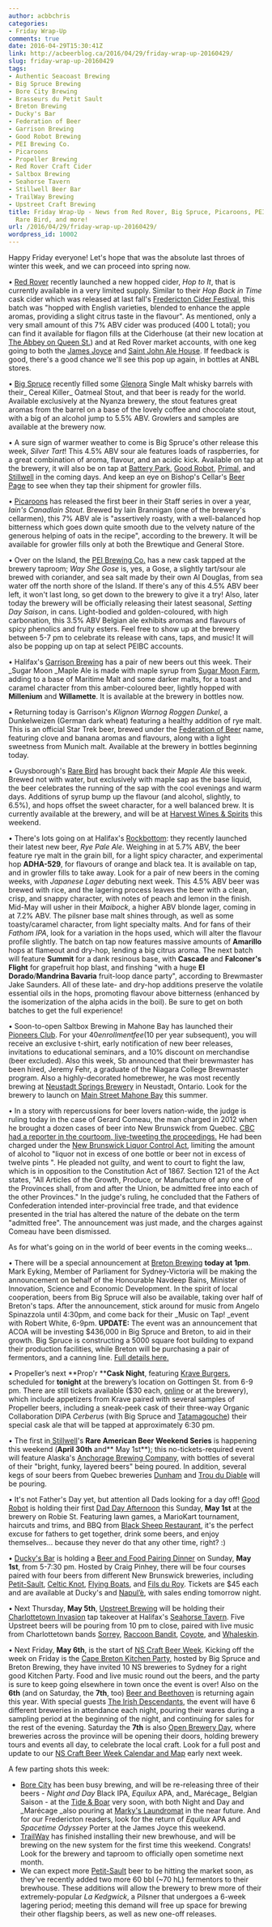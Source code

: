 ```yaml
---
author: acbbchris
categories:
- Friday Wrap-Up
comments: true
date: 2016-04-29T15:30:41Z
link: http://acbeerblog.ca/2016/04/29/friday-wrap-up-20160429/
slug: friday-wrap-up-20160429
tags:
- Authentic Seacoast Brewing
- Big Spruce Brewing
- Bore City Brewing
- Brasseurs du Petit Sault
- Breton Brewing
- Ducky's Bar
- Federation of Beer
- Garrison Brewing
- Good Robot Brewing
- PEI Brewing Co.
- Picaroons
- Propeller Brewing
- Red Rover Craft Cider
- Saltbox Brewing
- Seahorse Tavern
- Stillwell Beer Bar
- TrailWay Brewing
- Upstreet Craft Brewing
title: Friday Wrap-Up - News from Red Rover, Big Spruce, Picaroons, PEI Brewing, Garrison,
  Rare Bird, and more!
url: /2016/04/29/friday-wrap-up-20160429/
wordpress_id: 10002
---
```


Happy Friday everyone! Let's hope that was the absolute last throes of winter this week, and we can proceed into spring now.

• [Red Rover](http://www.redroverbrew.com/) recently launched a new hopped cider, _Hop to It_, that is currently available in a very limited supply. Similar to their _Hop Back in Time_ cask cider which was released at last fall's [Fredericton Cider Festival](https://www.facebook.com/events/232750247078084/), this batch was "hopped with English varieties, blended to enhance the apple aromas, providing a slight citrus taste in the flavour". As mentioned, only a very small amount of this 7% ABV cider was produced (400 L total); you can find it available for flagon fills at the Ciderhouse (at their new location at [The Abbey on Queen St.](https://www.google.ca/maps/place/Red+Rover+-+The+CiderHouse/@45.961532,-66.6422512,17z/data=!4m7!1m4!3m3!1s0x4ca418a17fb7c897:0xc24ff170cf346deb!2s546+Queen+St,+Fredericton,+NB+E3B+1B9!3b1!3m1!1s0x4ca418a17fb7c897:0x8be20a1ca9dde45)) and at Red Rover market accounts, with one keg going to both the [James Joyce](https://www.facebook.com/FoodatTheCrownDowntown) and [Saint John Ale House](http://www.saintjohnalehouse.com/). If feedback is good, there's a good chance we'll see this pop up again, in bottles at ANBL stores.

• [Big Spruce](http://www.bigspruce.ca/) recently filled some [Glenora](http://www.glenoradistillery.com/) Single Malt whisky barrels with their_ Cereal Killer_ Oatmeal Stout, and that beer is ready for the world. Available exclusively at the Nyanza brewery, the stout features great aromas from the barrel on a base of the lovely coffee and chocolate stout, with a big of an alcohol jump to 5.5% ABV. Growlers and samples are available at the brewery now.

• A sure sign of warmer weather to come is Big Spruce's other release this week, _Silver Tart_! This 4.5% ABV sour ale features loads of raspberries, for a great combination of aroma, flavour, and an acidic kick. Available on tap at the brewery, it will also be on tap at [Battery Park](http://batterypark.ca/), [Good Robot](http://goodrobotbrewing.ca), [Primal](http://www.fiascorestaurant.com/), and [Stillwell](http://www.barstillwell.com/) in the coming days. And keep an eye on Bishop's Cellar's [Beer Page](https://bishopscellar.com/beer/) to see when they tap their shipment for growler fills.

• [Picaroons](https://www.facebook.com/picaroons/?fref=ts) has released the first beer in their Staff series in over a year, _Iain's CanadIain Stout_.  Brewed by Iain Brannigan (one of the brewery's cellarmen), this 7% ABV ale is "assertively roasty, with a well-balanced hop bitterness which goes down quite smooth due to the velvety nature of the generous helping of oats in the recipe", according to the brewery. It will be available for growler fills only at both the Brewtique and General Store.

• Over on the Island, the [PEI Brewing Co.](http://peibrewingcompany.com/) has a new cask tapped at the brewery taproom; _Way She Gose_ is, yes, a Gose, a slightly tart/sour ale brewed with coriander, and sea salt made by their own Al Douglas, from sea water off the north shore of the Island. If there's any of this 4.5% ABV beer left, it won't last long, so get down to the brewery to give it a try! Also, later today the brewery will be officially releasing their latest seasonal, _Setting Day_ _Saison_, in cans. Light-bodied and golden-coloured, with high carbonation, this 3.5% ABV Belgian ale exhibits aromas and flavours of spicy phenolics and fruity esters. Feel free to show up at the brewery between 5-7 pm to celebrate its release with cans, taps, and music! It will also be popping up on tap at select PEIBC accounts.

• Halifax's [Garrison Brewing](http://www.garrisonbrewing.com/) has a pair of new beers out this week. Their _Sugar Moon _Maple Ale is made with maple syrup from [Sugar Moon Farm](http://www.sugarmoon.ca/), adding to a base of Maritime Malt and some darker malts, for a toast and caramel character from this amber-coloured beer, lightly hopped with **Millenium** and **Willamette**. It is available at the brewery in bottles now.

• Returning today is Garrison's _Klignon Warnog Roggen Dunkel_, a Dunkelweizen (German dark wheat) featuring a healthy addition of rye malt. This is an official Star Trek beer, brewed under the [Federation of Beer](http://www.federationofbeer.com/) name, featuring clove and banana aromas and flavours, along with a light sweetness from Munich malt. Available at the brewery in bottles beginning today.

• Guysborough's [Rare Bird](http://www.rarebirdbeer.com/) has brought back their _Maple Ale_ this week. Brewed not with water, but exclusively with maple sap as the base liquid, the beer celebrates the running of the sap with the cool evenings and warm days. Additions of syrup bump up the flavour (and alcohol, slightly, to 6.5%), and hops offset the sweet character, for a well balanced brew.  It is currently available at the brewery, and will be at [Harvest Wines & Spirits](http://www.harvestwines.ca/store/) this weekend.

• There's lots going on at Halifax's [Rockbottom](http://rockbottombrewpub.ca/): they recently launched their latest new beer, _Rye Pale Ale_. Weighing in at 5.7% ABV, the beer feature rye malt in the grain bill, for a light spicy character, and experimental hop **ADHA-529**, for flavours of orange and black tea. It is available on tap, and in growler fills to take away. Look for a pair of new beers in the coming weeks, with _Japanese Lager_ debuting next week. This 4.5% ABV beer was brewed with rice, and the lagering process leaves the beer with a clean, crisp, and snappy character, with notes of peach and lemon in the finish. Mid-May will usher in their _Maibock_, a higher ABV blonde lager, coming in at 7.2% ABV. The pilsner base malt shines through, as well as some toasty/caramel character, from light specialty malts. And for fans of their _Fathom IPA_, look for a variation in the hops used, which will alter the flavour profile slightly. The batch on tap now features massive amounts of **Amarillo** hops at flameout and dry-hop, lending a big citrus aroma. The next batch will feature **Summit** for a dank resinous base, with **Cascade** and **Falconer's Flight** for grapefruit hop blast, and finshing "with a huge **El Dorado**/**Mandrina Bavaria** fruit-loop dance party", according to Brewmaster Jake Saunders. All of these late- and dry-hop additions preserve the volatile essential oils in the hops, promoting flavour above bitterness (enhanced by the isomerization of the alpha acids in the boil). Be sure to get on both batches to get the full experience!

• Soon-to-open Saltbox Brewing in Mahone Bay has launched their [Pioneers Club](http://www.saltboxbrewingcompany.ca/saltbox-pioneers-club.html). For your $40 enrollment fee ($10 per year subsequent), you will receive an exclusive t-shirt, early notification of new beer releases, invitations to educational seminars, and a 10% discount on merchandise (beer excluded). Also this week, Sb announced that their brewmaster has been hired, Jeremy Fehr, a graduate of the Niagara College Brewmaster program. Also a highly-decorated homebrewer, he was most recently brewing at [Neustadt Springs Brewery](http://www.neustadtsprings.com/neustadtsprings/Neustadt_Springs_Brewery.html) in Neustadt, Ontario. Look for the brewery to launch on [Main Street Mahone Bay](https://www.google.com/maps/uv?hl=en&pb=!1s0x4b575fccb909528d:0xa67af7c220cb6c8b!2m5!2m2!1i80!2i80!3m1!2i100!3m1!7e115!4s/maps/place//@44.4505473,-64.3890177,3a,75y,61.85h,90t/data%3D*213m4*211e1*213m2*211s6junAUVBLx6mvoQAgvOe3Q*212e0*214m2*213m1*211s0x0:0xa67af7c220cb6c8b!5s+-+Google+Search&imagekey=!1e2!2s6junAUVBLx6mvoQAgvOe3Q&sa=X&ved=0ahUKEwi838vulLbMAhXrK5oKHY5iCGsQ3RoIHDAJ) this summer.

• In a story with repercussions for beer lovers nation-wide, the judge is ruling today in the case of Gerard Comeau, the man charged in 2012 when he brought a dozen cases of beer into New Brunswick from Quebec. [CBC had a reporter in the courtoom, live-tweeting the proceedings.](http://www.cbc.ca/news/canada/new-brunswick/gerard-comeau-border-alcohol-ruling-1.3554908) He had been charged under the [New Brunswick Liquor Control Act](http://www.saintjohn.ca/site/media/SaintJohn/Liquor%20Control%20Act%20of%20New%20Brunswick.pdf), limiting the amount of alcohol to "liquor not in excess of one bottle or beer not in excess of twelve pints ". He pleaded not guilty, and went to court to fight the law, which is in opposition to the Constitution Act of 1867. Section 121 of the Act states, "All Articles of the Growth, Produce, or Manufacture of any one of the Provinces shall, from and after the Union, be admitted free into each of the other Provinces." In the judge's ruling, he concluded that the Fathers of Confederation intended inter-provincial free trade, and that evidence presented in the trial has altered the nature of the debate on the term "admitted free". The announcement was just made, and the charges against Comeau have been dismissed.

As for what's going on in the world of beer events in the coming weeks...

• There will be a special announcement at [Breton Brewing](http://bretonbrewing.ca/) **today at 1pm**. Mark Eyking, Member of Parliament for Sydney-Victoria will be making the announcement on behalf of the Honourable Navdeep Bains, Minister of Innovation, Science and Economic Development. In the spirit of local cooperation, beers from Big Spruce will also be available, taking over half of Breton's taps. After the announcement, stick around for music from Angelo Spinazzola until 4:30pm, and come back for their _Music on Tap! _event with Robert White, 6-9pm. **UPDATE:** The event was an announcement that ACOA will be investing $436,000 in Big Spruce and Breton, to aid in their growth. Big Spruce is constructing a 5000 square foot building to expand their production facilities, while Breton will be purchasing a pair of fermentors, and a canning line. [Full details here.](http://news.gc.ca/web/article-en.do?nid=1059209)

• Propeller’s next **Prop'r ****Cask Night**, featuring [Krave Burgers](http://www.kraveburger.com/), scheduled for **tonight** at the brewery’s location on Gottingen St. from 6-9 pm. There are still tickets available ($30 each, [online](https://www.eventbrite.ca/e/propr-cask-night-ft-krave-burgers-tickets-24436983676) or at the brewery), which include appetizers from Krave paired with several samples of Propeller beers, including a sneak-peek cask of their three-way Organic Collaboration DIPA _Cerberus_ (with Big Spruce and [Tatamagouche](http://tatabrew.com/)) their special cask ale that will be tapped at approximately 6:30 pm.

• The first in[ Stillwell](http://www.barstillwell.com/)'s **Rare American Beer Weekend Series** is happening this weekend (**April 30th** and** May 1st**); this no-tickets-required event will feature Alaska's [Anchorage Brewing Company](http://anchoragebrewingcompany.com/), with bottles of several of their "bright, funky, layered beers" being poured. In addition, several kegs of sour beers from Quebec breweries [Dunham](http://brasseriedunham.com/) and [Trou du Diable](http://troududiable.com/) will be pouring.

• It's not Father's Day yet, but attention all Dads looking for a day off! [Good Robot](http://wroughtironbrewing.ca/) is holding their first [Dad Day Afternoon](https://www.facebook.com/events/480176112171777/) this Sunday, **May 1st** at the brewery on Robie St. Featuring lawn games, a MarioKart tournament, haircuts and trims, and BBQ from [Black Sheep Restaurant](https://blacksheephalifax.com/), it's the perfect excuse for fathers to get together, drink some beers, and enjoy themselves... because they never do that any other time, right? :)

• [Ducky's Bar](https://www.facebook.com/duckysbar) is holding a [Beer and Food Pairing Dinner](https://www.facebook.com/events/1721158814799793/) on Sunday, **May 1st**, from 5-7:30 pm. Hosted by Craig Pinhey, there will be four courses paired with four beers from different New Brunswick breweries, including [Petit-Sault](http://petitsault.com/en/), [Celtic Knot](https://www.facebook.com/CelticKnotBrewing), [Flying Boats](https://www.facebook.com/pages/Flying-Boats-Brewing/1580598582194710), and [Fils du Roy](http://distilleriefilsduroy.com/). Tickets are $45 each and are available at Ducky's and [Napul’è](https://www.facebook.com/Napul%C3%A8-Restaurant-1055603224451916/info/?tab=overview), with sales ending tomorrow night.

• Next Thursday, **May 5th**, [Upstreet Brewing](http://upstreetcraftbrewing.com) will be holding their [Charlottetown Invasion](https://www.facebook.com/events/357153671075459/) tap takeover at Halifax's [Seahorse Tavern](https://www.facebook.com/TheSeahorseTavern/). Five Upstreet beers will be pouring from 10 pm to close, paired with live music from Charlottetown bands [Sorrey](https://www.facebook.com/esorrey/), [Raccoon Bandit](https://www.facebook.com/racoonbanditmusic/), [Coyote](https://www.facebook.com/wearecoyote/), and [Whaleskin](https://www.facebook.com/whaleskinmusic/).

• Next Friday, **May 6th**,  is the start of [NS Craft Beer Week](http://nscraftbeer.ca/events/). Kicking off the week on Friday is the [Cape Breton Kitchen Party](http://nscraftbeer.ca/events/cbkitchenparty/), hosted by Big Spruce and Breton Brewing, they have invited 10 NS breweries to Sydney for a right good Kitchen Party. Food and live music round out the beers, and the party is sure to keep going elsewhere in town once the event is over! Also on the **6th** (and on Saturday, the **7th**, too) [Beer and Beethoven](http://nscraftbeer.ca/events/craft-beer-week-beer-and-beethoven/) is returning again this year. With special guests [The Irish Descendants](https://www.facebook.com/THE-IRISH-DESCENDANTS-55094049911/), the event will have 6 different breweries in attendance each night, pouring their wares during a sampling period at the beginning of the night, and continuing for sales for the rest of the evening. Saturday the **7th** is also [Open Brewery Day](http://nscraftbeer.ca/hello-world/), where breweries across the province will be opening their doors, holding brewery tours and events all day, to celebrate the local craft. Look for a full post and update to our [NS Craft Beer Week Calendar and Map](http://acbeerblog.ca/ns-craft-beer-week-calendar/) early next week.

A few parting shots this week:

- [Bore City](http://www.borecitybrewing.com/) has been busy brewing, and will be re-releasing three of their beers - _Night and Day_ Black IPA, _Equilux_ APA, and_ Marécage_ Belgian Saison - at the [Tide & Boar](http://www.tideandboar.com/) very soon, with both Night and Day and _Marécage _also pouring at [Marky's Laundromat](https://www.facebook.com/groups/2429282830/) in the near future. And for our Fredericton readers, look for the return of _Equilux_ APA and _Spacetime Odyssey_ Porter at the James Joyce this weekend.
- [TrailWay](https://www.facebook.com/trailwaybrewing) has finished installing their new brewhouse, and will be brewing on the new system for the first time this weekend. Congrats! Look for the brewery and taproom to officially open sometime next month.
- We can expect more [Petit-Sault](http://petitsault.com/en/) beer to be hitting the market soon, as they've recently added two more 60 bbl (~70 hL) fermentors to their brewhouse. These additions will allow the brewery to brew more of their extremely-popular _La Kedgwick_, a Pilsner that undergoes a 6-week lagering period; meeting this demand will free up space for brewing their other flagship beers, as well as new one-off releases.
